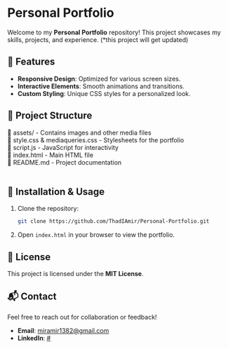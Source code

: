 # Personal Portfolio

Welcome to my **Personal Portfolio** repository! This project showcases my skills, projects, and experience.
(*this project will get updated)

## 🚀 Features
- **Responsive Design**: Optimized for various screen sizes.
- **Interactive Elements**: Smooth animations and transitions.
- **Custom Styling**: Unique CSS styles for a personalized look.

## 📂 Project Structure

📁 assets/ - Contains images and other media files  
📄 style.css & mediaqueries.css - Stylesheets for the portfolio  
📄 script.js - JavaScript for interactivity  
📄 index.html - Main HTML file  
📄 README.md - Project documentation  
<br>
## 🔧 Installation & Usage
1. Clone the repository:
   ```sh
   git clone https://github.com/ThadIAmir/Personal-Portfolio.git
   ```
2. Open `index.html` in your browser to view the portfolio.

## 📜 License
This project is licensed under the **MIT License**.

## 📬 Contact
Feel free to reach out for collaboration or feedback!
- **Email**: [miramir1382@gmail.com](mailto:miramir1382@gmail.com)
- **LinkedIn**: [#](https://www.linkedin.com/in/#)

